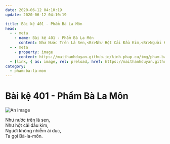 ```yaml
---
date: 2020-06-12 04:10:19
update: 2020-06-12 04:10:19

title: Bài kệ 401 - Phẩm Bà La Môn
head:
  - - meta
    - name: Bài kệ 401 - Phẩm Bà La Môn
      content: Như Nước Trên Lá Sen,<Br>Như Hột Cải Đầu Kim,<Br>Người Không Nhiễm Ái Dục,<Br>Ta Gọi Bà-La-Môn.<Br>
  - - meta
    - property: image
      content: https://maithanhduyan.github.io/kinh-phap-cu/img/pham-ba-la-mon/pham-ba-la-mon-401.jpg
  - [link, { as: image, rel: preload, href: https://maithanhduyan.github.io/kinh-phap-cu/img/pham-ba-la-mon/pham-ba-la-mon-401.jpg }]
category:
  - pham-ba-la-mon
---
```


# Bài kệ 401 - Phẩm Bà La Môn

![An image](/img/pham-ba-la-mon/pham-ba-la-mon-401.jpg)

Như nước trên lá sen,<br>Như hột cải đầu kim,<br>Người không nhiễm ái dục,<br>Ta gọi Bà-la-môn.<br>
